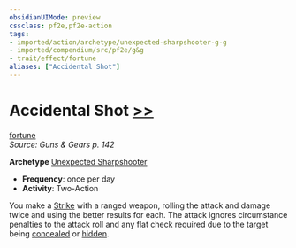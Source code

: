 ```yaml
---
obsidianUIMode: preview
cssclass: pf2e,pf2e-action
tags:
- imported/action/archetype/unexpected-sharpshooter-g-g
- imported/compendium/src/pf2e/g&g
- trait/effect/fortune
aliases: ["Accidental Shot"]
---
```

# Accidental Shot [>>](chapter-9-playing-the-game.md#Actions "Two-Action")
[fortune](fortune.md)  
*Source: Guns & Gears p. 142*  

**Archetype** [Unexpected Sharpshooter](../../compendium/character/archetypes/unexpected-sharpshooter-g-g.md)
- **Frequency**: once per day
- **Activity**: Two-Action

You make a [Strike](strike.md) with a ranged weapon, rolling the attack and damage twice and using the better results for each. The attack ignores circumstance penalties to the attack roll and any flat check required due to the target being [concealed](conditions.md#Concealed) or [hidden](conditions.md#Hidden).